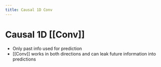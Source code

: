 ```yaml
---
title: Causal 1D Conv
---
```


# Causal 1D [[Conv]]
- Only past info used for prediction
- [[Conv]] works in both directions and can leak future information into predictions






































































